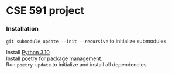 # CSE 591 project


### Installation 

`git submodule update --init --recursive` to initialize submodules

Install [Python 3.10](https://www.python.org/downloads/)  
Install [poetry](https://python-poetry.org/) for package management.  
Run `poetry update` to initialize and install all dependencies.  

